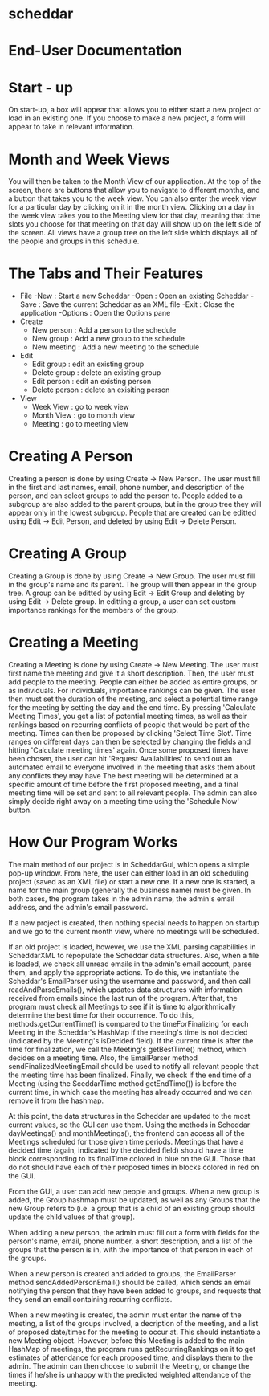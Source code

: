 scheddar
========

End-User Documentation
=============================

Start - up
===========

On start-up, a box will appear that allows you to either start a new project or load in an existing one.
If you choose to make a new project, a form will appear to take in relevant information.

Month and Week Views
=======================

You will then be taken to the Month View of our application. At the top of the screen, there are buttons
that allow you to navigate to different months, and a button that takes you to the week view. You can also
enter the week view for a particular day by clicking on it in the month view. Clicking on a day in the week
view takes you to the Meeting view for that day, meaning that time slots you choose for that meeting on that
day will show up on the left side of the screen. All views have a group tree on the left side which displays
all of the people and groups in this schedule.


The Tabs and Their Features
===============================
- File
  -New : Start a new Scheddar
  -Open : Open an existing Scheddar
  -Save : Save the current Scheddar as an XML file
  -Exit : Close the application
  -Options : Open the Options pane
- Create
  - New person : Add a person to the schedule
  - New group : Add a new group to the schedule
  - New meeting : Add a new meeting to the schedule
- Edit
  - Edit group : edit an existing group
  - Delete group : delete an existing group
  - Edit person : edit an existing person
  - Delete person : delete an exisiting person
- View
  - Week View : go to week view
  - Month View : go to month view
  - Meeting : go to meeting view

Creating A Person
==============================
Creating a person is done by using Create -> New Person. The user must fill in the first and last names,
email, phone number, and description of the person, and can select groups to add the person to. People added
to a subgroup are also added to the parent groups, but in the group tree they will appear only in the lowest
subgroup. People that are created can be editted using Edit -> Edit Person, and deleted by using Edit -> Delete Person.

Creating A Group
==============================
Creating a Group is done by using Create -> New Group. The user must fill in the group's name and its parent. The group
will then appear in the group tree. A group can be editted by using Edit -> Edit Group and deleting by using Edit -> Delete group.
In editting a group, a user can set custom importance rankings for the members of the group.

Creating a Meeting
==============================
Creating a Meeting is done by using Create -> New Meeting. The user must first name the meeting and give it a short description.
Then, the user must add people to the meeting. People can either be added as entire groups, or as individuals. For individuals,
importance rankings can be given. The user then must set the duration of the meeting, and select a potential time range for the
meeting by setting the day and the end time. By pressing 'Calculate Meeting Times', you get a list of potential meeting times,
as well as their rankings based on recurring conflicts of people that would be part of the meeting. Times can then be proposed by
clicking 'Select Time Slot'. Time ranges on different days can then be selected by changing the fields and hitting 'Calculate meeting
times' again. Once some proposed times have been chosen, the user can hit 'Request Availabilities' to send out an automated email to
everyone involved in the meeting that asks them about any conflicts they may have The best meeting will be determined at a specific
amount of time before the first proposed meeting, and a final meeting time will be set and sent to all relevant people. The admin can
also simply decide right away on a meeting time using the 'Schedule Now' button.


How Our Program Works
======================

The main method of our project is in ScheddarGui, which opens a simple pop-up window.
From here, the user can either load in an old scheduling project (saved as an XML file) or
start a new one. If a new one is started, a name for the main group (generally the business name)
must be given. In both cases, the program takes in the admin name, the admin's email address, and
the admin's email password.

If a new project is created, then nothing special needs to happen on startup and we go to the current
month view, where no meetings will be scheduled. 

If an old project is loaded, however, we use the XML parsing capabilities in ScheddarXML to repopulate 
the Scheddar data structures. Also, when a file is loaded, we check all unread emails in the admin's 
email account, parse them, and apply the  appropriate actions. To do this, we instantiate the Scheddar's 
EmailParser using the username and password, and then call readAndParseEmails(), which updates data structures
with information received from emails since the last run of the program. 
After that, the program must check all Meetings to see if it is time to algorithmically determine the best time 
for their occurrence. To do this, methods.getCurrentTime() is compared to the timeForFinalizing for each Meeting 
in the Scheddar's HashMap if the meeting's time is not decided (indicated by the Meeting's isDecided field). If
the current time is after the time for finalization, we call the Meeting's getBestTime() method, which decides
on a meeting time. Also, the EmailParser method sendFinalizedMeetingEmail should be used to notify all relevant
people that the meeting time has been finalized. Finally, we check if the end time of a Meeting (using the SceddarTime 
method getEndTime()) is before the current time, in which case the meeting has already occurred and we can remove it from 
the hashmap.

At this point, the data structures in the Scheddar are updated to the most current values, so the GUI can use
them. Using the methods in Scheddar dayMeetings() and monthMeetings(), the frontend can access all of the Meetings
scheduled for those given time periods. Meetings that have a decided time (again, indicated by the decided field)
should have a time block corresponding to its finalTime colored in blue on the GUI. Those that do not should
have each of their proposed times in blocks colored in red on the GUI.

From the GUI, a user can add new people and groups. When a new group is added, the Group hashmap must be updated, as
well as any Groups that the new Group refers to (i.e. a group that is a child of an existing group should update
the child values of that group).

When adding a new person, the admin must fill out a form with fields for the person's name, email, phone number, a short
description, and a list of the groups that the person is in, with the importance of that person in each of the groups.

When a new person is created and added to groups, the EmailParser method sendAddedPersonEmail() should be called, which
sends an email notifying the person that they have been added to groups, and requests that they send an email containing
recurring conflicts.

When a new meeting is created, the admin must enter the name of the meeting, a list of the groups involved, a decription of
the meeting, and a list of proposed date/times for the meeting to occur at. This should instantiate a new Meeting object. However,
before this Meeting is added to the main HashMap of meetings, the program runs getRecurringRankings on it to get estimates
of attendance for each proposed time, and displays them to the admin. The admin can then choose to submit the Meeting, or
change the times if he/she is unhappy with the predicted weighted attendance of the meeting.
